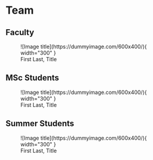 # Team

## Faculty
<figure markdown>
  ![Image title](https://dummyimage.com/600x400/){ width="300" }
  <figcaption>First Last, Title</figcaption>
</figure>

## MSc Students
<figure markdown>
  ![Image title](https://dummyimage.com/600x400/){ width="300" }
  <figcaption>First Last, Title</figcaption>
</figure>

## Summer Students
<figure markdown>
  ![Image title](https://dummyimage.com/600x400/){ width="300" }
  <figcaption>First Last, Title</figcaption>
</figure>